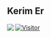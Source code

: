 ## Kerim Er
[![Visitor](https://visitor-badge.laobi.icu/badge?page_id=spsofme.spsofme)](#)
<img align="left" src="https://github-readme-stats.vercel.app/api?username=spsofme&theme=blue-green">

